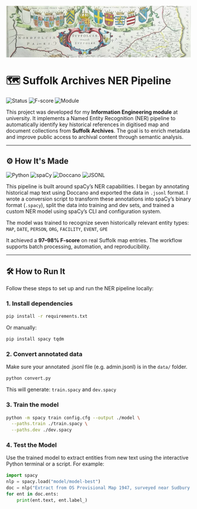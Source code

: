 ![Suffolk Archives Banner](./assets/banner.png)


# 🗺️ Suffolk Archives NER Pipeline

![Status](https://img.shields.io/badge/Status-In_Progress-yellow)
![F-score](https://img.shields.io/badge/F--score-97%25-success)
![Module](https://img.shields.io/badge/Module-Information_Engineering-purple)

This project was developed for my **Information Engineering module** at university. It implements a Named Entity Recognition (NER) pipeline to automatically identify key historical references in digitised map and document collections from **Suffolk Archives**. The goal is to enrich metadata and improve public access to archival content through semantic analysis.

---

## ⚙️ How It's Made

![Python](https://img.shields.io/badge/Python-3.10-blue?logo=python)
![spaCy](https://img.shields.io/badge/spaCy-NLP-green?logo=spacy)
![Doccano](https://img.shields.io/badge/Doccano-Annotation-orange?logo=data:image/svg+xml;base64,...)
![JSONL](https://img.shields.io/badge/Data-JSONL-lightgrey)

This pipeline is built around spaCy’s NER capabilities. I began by annotating historical map text using Doccano and exported the data in `.jsonl` format. I wrote a conversion script to transform these annotations into spaCy’s binary format (`.spacy`), split the data into training and dev sets, and trained a custom NER model using spaCy’s CLI and configuration system.

The model was trained to recognize seven historically relevant entity types: `MAP`, `DATE`, `PERSON`, `ORG`, `FACILITY`, `EVENT`, `GPE`

It achieved a **97–98% F-score** on real Suffolk map entries. The workflow supports batch processing, automation, and reproducibility.

---

## 🛠️ How to Run It

Follow these steps to set up and run the NER pipeline locally:

### 1️. Install dependencies

```bash
pip install -r requirements.txt
```

Or manually:

```bash
pip install spacy tqdm
```

### 2️. Convert annotated data
Make sure your annotated .jsonl file (e.g. admin.jsonl) is in the `data/` folder.

```bash
python convert.py
```

This will generate:
`train.spacy` and `dev.spacy`

### 3️. Train the model
```bash
python -m spacy train config.cfg --output ./model \
  --paths.train ./train.spacy \
  --paths.dev ./dev.spacy
```

### 4️. Test the Model

Use the trained model to extract entities from new text using the interactive Python terminal or a script. For example:

```python
import spacy
nlp = spacy.load("model/model-best")
doc = nlp("Extract from OS Provisional Map 1947, surveyed near Sudbury in 1911. Includes landmarks such as River Deben. Referenced in Suffolk Archives dated 13 March 1911. Thomas Elwood documented the cholera outbreak affecting the region.")
for ent in doc.ents:
    print(ent.text, ent.label_)
```